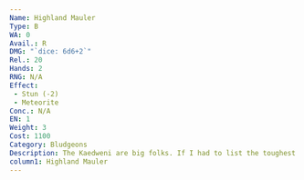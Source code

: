 ```yaml
---
Name: Highland Mauler
Type: B
WA: 0
Avail.: R
DMG: "`dice: 6d6+2`"
Rel.: 20
Hands: 2
RNG: N/A
Effect:
 - Stun (-2)
 - Meteorite
Conc.: N/A
EN: 1
Weight: 3
Cost: 1100
Category: Bludgeons
Description: The Kaedweni are big folks. If I had to list the toughest sons of whores in the world, it’d be the Skelligers, the Kaedweni, and the Gemmerians. But the Highland Mauler gives the Kaedweni a nice edge. Only ever sold two in my life, but these things are immense. Near two meters tall with a wide iron head that’s inlaid with meteorite steel
column1: Highland Mauler
---
```

